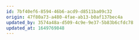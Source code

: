 ```yaml
---
id: 7bf40ef6-8594-46b6-acd9-d8511ba09c32
origin: 47f80a73-a480-4fae-ab13-b0af137bec4a
updated_by: 3574a48a-d509-4c9e-9e37-5b83b6cfdc78
updated_at: 1649769848
---
```

